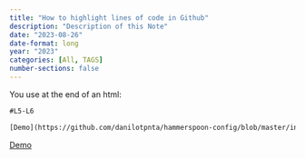 ```yaml
---
title: "How to highlight lines of code in Github"
description: "Description of this Note"
date: "2023-08-26"
date-format: long
year: "2023"
categories: [All, TAGS]
number-sections: false
---
```


You use at the end of an html:

```html
#L5-L6

[Demo](https://github.com/danilotpnta/hammerspoon-config/blob/master/init.lua#L5-L6)

```
[Demo](https://github.com/danilotpnta/hammerspoon-config/blob/master/init.lua#L5-L6) 